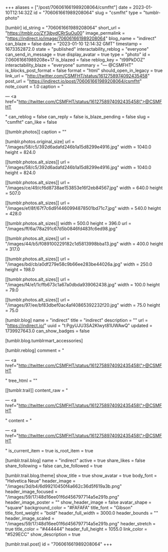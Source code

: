+++
aliases = ["/post/706061661989208064/csmfht"]
date = 2023-01-10T12:14:32Z
id = "706061661989208064"
slug = "csmfht"
type = "tumblr-photo"

[tumblr]
id_string = "706061661989208064"
short_url = "https://tmblr.co/ZY3jbydCRrSuOu00"
image_permalink = "https://indirect.io/image/706061661989208064"
blog_name = "indirect"
can_blaze = false
date = "2023-01-10 12:14:32 GMT"
timestamp = 1673352872.0
state = "published"
interactability_reblog = "everyone"
can_send_in_message = true
display_avatar = true
type = "photo"
id = 7.06061661989208e+17
is_blazed = false
reblog_key = "t99PkDOZ"
interactability_blaze = "everyone"
summary = "— @CSMFHT"
is_blocks_post_format = false
format = "html"
should_open_in_legacy = true
link_url = "http://twitter.com/CSMFHT/status/1612758974092435458"
post_url = "https://indirect.io/post/706061661989208064/csmfht"
note_count = 1.0
caption = "<p>— <a href=\"http://twitter.com/CSMFHT/status/1612758974092435458\">@CSMFHT</a></p>"
can_reblog = false
can_reply = false
is_blaze_pending = false
slug = "csmfht"
can_like = false

[[tumblr.photos]]
caption = ""

[tumblr.photos.original_size]
url = "/images/58/c5/392d6adafd246b1a15d8299e4916.jpg"
width = 1040.0
height = 824.0

[[tumblr.photos.alt_sizes]]
url = "/images/58/c5/392d6adafd246b1a15d8299e4916.jpg"
width = 1040.0
height = 824.0

[[tumblr.photos.alt_sizes]]
url = "/images/ce/49/cf6d8738ae153853e16f2eb84567.jpg"
width = 640.0
height = 507.0

[[tumblr.photos.alt_sizes]]
url = "/images/ef/8f/67f7c6d914460994878501bd71c7.jpg"
width = 540.0
height = 428.0

[[tumblr.photos.alt_sizes]]
width = 500.0
height = 396.0
url = "/images/ff/6a/78a291c67d5b0846fd483fc6ed98.jpg"

[[tumblr.photos.alt_sizes]]
url = "/images/44/b5/f089100229182c1d5813998bba13.jpg"
width = 400.0
height = 317.0

[[tumblr.photos.alt_sizes]]
url = "/images/bd/cb/a0df279e58c9b66ee283be44026a.jpg"
width = 250.0
height = 198.0

[[tumblr.photos.alt_sizes]]
url = "/images/f4/e1/1cffb673c1a67a0dbda939062438.jpg"
width = 100.0
height = 79.0

[[tumblr.photos.alt_sizes]]
url = "/images/97/ee/bf83dbef0ac4af40865392232f20.jpg"
width = 75.0
height = 75.0

[tumblr.blog]
name = "indirect"
title = "indirect"
description = ""
url = "https://indirect.io/"
uuid = "t:PgyUJU3SA2Klwyt81UWAwQ"
updated = 1739927643.0
can_show_badges = false

[tumblr.blog.tumblrmart_accessories]

[tumblr.reblog]
comment = "<p>— <a href=\"http://twitter.com/CSMFHT/status/1612758974092435458\">@CSMFHT</a></p>"
tree_html = ""

[[tumblr.trail]]
content_raw = "<p>— <a href=\"http://twitter.com/CSMFHT/status/1612758974092435458\">@CSMFHT</a></p>"
content = "<p>&mdash; <a href=\"http://twitter.com/CSMFHT/status/1612758974092435458\">@CSMFHT</a></p>"
is_current_item = true
is_root_item = true

[tumblr.trail.blog]
name = "indirect"
active = true
share_likes = false
share_following = false
can_be_followed = true

[tumblr.trail.blog.theme]
show_title = true
show_avatar = true
body_font = "Helvetica Neue"
header_image = "/images/3d/b4/6d99210450f4a662c36d5f619a3b.png"
header_image_focused = "/images/59/17/48d16ee01f6d456797714a5e291b.png"
header_image_poster = ""
show_header_image = false
avatar_shape = "square"
background_color = "#FAFAFA"
title_font = "Gibson"
title_font_weight = "bold"
header_full_width = 3000.0
header_bounds = ""
header_image_scaled = "/images/59/17/48d16ee01f6d456797714a5e291b.png"
header_stretch = true
title_color = "#444444"
header_full_height = 1055.0
link_color = "#529ECC"
show_description = true

[tumblr.trail.post]
id = "706061661989208064"
+++
